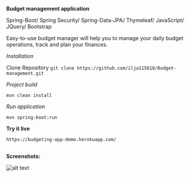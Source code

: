 **Budget management application**

Spring-Boot/ Spring Security/ Spring-Data-JPA/ Thymeleaf/ JavaScript/ JQuery/ Bootstrap  

Easy-to-use budget manager will help you to manage your daily budget operations, track and plan your finances.

*Installation*

Clone Repository
`git clone https://github.com/ilja115610/Budget-management.git`

*Project build*

`mvn clean install`

*Run application*

`mvn spring-boot:run`

**Try it live**

`https://budgeting-app-demo.herokuapp.com/`

##
**Screenshots:**

![alt text](https://user-images.githubusercontent.com/57315435/108257588-aba1a600-7167-11eb-9678-6d4ac8333773.PNG)

